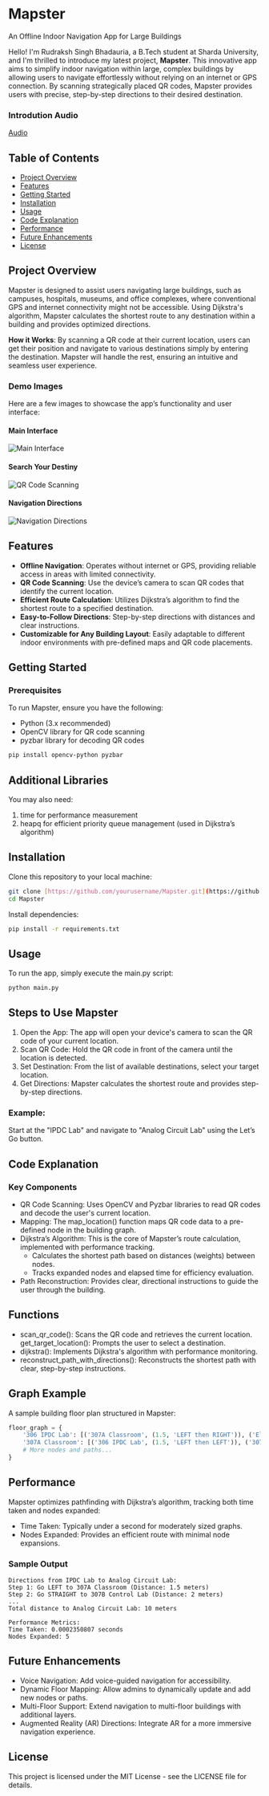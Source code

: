 # Mapster 
An Offline Indoor Navigation App for Large Buildings

Hello! I'm Rudraksh Singh Bhadauria, a B.Tech student at Sharda University, and I'm thrilled to introduce my latest project, **Mapster**. This innovative app aims to simplify indoor navigation within large, complex buildings by allowing users to navigate effortlessly without relying on an internet or GPS connection. By scanning strategically placed QR codes, Mapster provides users with precise, step-by-step directions to their desired destination.

### Introdution Audio
[Audio](https://github.com/rudraksh2611/MAPSTER/blob/0bdb5413758d12403190aed4846158e6e8eefd39/Mapster%20Intro.mp3)
## Table of Contents

* [Project Overview](#project-overview)
* [Features](#features)
* [Getting Started](#getting-started)
* [Installation](#installation)
* [Usage](#usage)
* [Code Explanation](#code-explanation)
* [Performance](#performance)
* [Future Enhancements](#future-enhancements)
* [License](#license)

## Project Overview

Mapster is designed to assist users navigating large buildings, such as campuses, hospitals, museums, and office complexes, where conventional GPS and internet connectivity might not be accessible. Using Dijkstra's algorithm, Mapster calculates the shortest route to any destination within a building and provides optimized directions.

**How it Works**: By scanning a QR code at their current location, users can get their position and navigate to various destinations simply by entering the destination. Mapster will handle the rest, ensuring an intuitive and seamless user experience.

### Demo Images

Here are a few images to showcase the app’s functionality and user interface:

#### Main Interface
![Main Interface](https://github.com/rudraksh2611/MAPSTER/blob/4788dfddbea81c8bbcdb2848123ecf7e3f22a680/Main%20Interface)

#### Search Your Destiny
![QR Code Scanning](https://github.com/rudraksh2611/MAPSTER/blob/4788dfddbea81c8bbcdb2848123ecf7e3f22a680/Search%20Your%20Destiny)

#### Navigation Directions
![Navigation Directions](https://github.com/rudraksh2611/MAPSTER/blob/4788dfddbea81c8bbcdb2848123ecf7e3f22a680/Navigation%20Directions)

## Features

* **Offline Navigation**: Operates without internet or GPS, providing reliable access in areas with limited connectivity.
* **QR Code Scanning**: Use the device’s camera to scan QR codes that identify the current location.
* **Efficient Route Calculation**: Utilizes Dijkstra’s algorithm to find the shortest route to a specified destination.
* **Easy-to-Follow Directions**: Step-by-step directions with distances and clear instructions.
* **Customizable for Any Building Layout**: Easily adaptable to different indoor environments with pre-defined maps and QR code placements.

## Getting Started

### Prerequisites

To run Mapster, ensure you have the following:

* Python (3.x recommended)
* OpenCV library for QR code scanning
* pyzbar library for decoding QR codes

```Bash
pip install opencv-python pyzbar
```
## Additional Libraries
You may also need:

1. time for performance measurement
2. heapq for efficient priority queue management (used in Dijkstra’s algorithm)

## Installation
Clone this repository to your local machine:

```Bash
git clone [https://github.com/yourusername/Mapster.git](https://github.com/yourusername/Mapster.git)
cd Mapster
```
Install dependencies:

```Bash
pip install -r requirements.txt
```
## Usage
To run the app, simply execute the main.py script:

```Bash
python main.py
```
## Steps to Use Mapster

1. Open the App: The app will open your device's camera to scan the QR code of your current location.
2. Scan QR Code: Hold the QR code in front of the camera until the location is detected.
3. Set Destination: From the list of available destinations, select your target location.
4. Get Directions: Mapster calculates the shortest route and provides step-by-step directions.

### Example:
Start at the "IPDC Lab" and navigate to "Analog Circuit Lab" using the Let’s Go button.

## Code Explanation
### Key Components

- QR Code Scanning: Uses OpenCV and Pyzbar libraries to read QR codes and decode the user's current location.
- Mapping: The map_location() function maps QR code data to a pre-defined node in the building graph.
- Dijkstra’s Algorithm: This is the core of Mapster’s route calculation, implemented with performance tracking.
    - Calculates the shortest path based on distances (weights) between nodes.
    - Tracks expanded nodes and elapsed time for efficiency evaluation.
- Path Reconstruction: Provides clear, directional instructions to guide the user through the building.

## Functions
- scan_qr_code(): Scans the QR code and retrieves the current location.
get_target_location(): Prompts the user to select a destination.
- dijkstra(): Implements Dijkstra's algorithm with performance monitoring.
- reconstruct_path_with_directions(): Reconstructs the shortest path with clear, step-by-step instructions.

## Graph Example
A sample building floor plan structured in Mapster:

```python
floor_graph = {
    '306 IPDC Lab': [('307A Classroom', (1.5, 'LEFT then RIGHT')), ('Elevator', (1, 'RIGHT'))],
    '307A Classroom': [('306 IPDC Lab', (1.5, 'LEFT then LEFT')), ('307B Control Lab', (2, 'STRAIGHT'))],
    # More nodes and paths...
}
```
## Performance
Mapster optimizes pathfinding with Dijkstra’s algorithm, tracking both time taken and nodes expanded:

- Time Taken: Typically under a second for moderately sized graphs.
- Nodes Expanded: Provides an efficient route with minimal node expansions.

### Sample Output
```text
Directions from IPDC Lab to Analog Circuit Lab:
Step 1: Go LEFT to 307A Classroom (Distance: 1.5 meters)
Step 2: Go STRAIGHT to 307B Control Lab (Distance: 2 meters)
...
Total distance to Analog Circuit Lab: 10 meters

Performance Metrics:
Time Taken: 0.0002350807 seconds
Nodes Expanded: 5
```
## Future Enhancements
- Voice Navigation: Add voice-guided navigation for accessibility.
- Dynamic Floor Mapping: Allow admins to dynamically update and add new nodes or paths.
- Multi-Floor Support: Extend navigation to multi-floor buildings with additional layers.
- Augmented Reality (AR) Directions: Integrate AR for a more immersive navigation experience.

## License
This project is licensed under the MIT License - see the LICENSE file for details.




